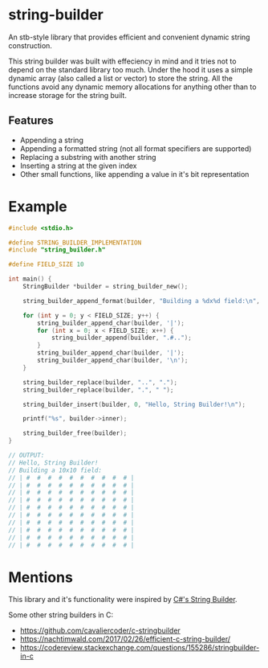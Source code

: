 # string-builder
An stb-style library that provides efficient and convenient dynamic string construction.

This string builder was built with effeciency in mind and it tries not to depend on the standard library too much.
Under the hood it uses a simple dynamic array (also called a list or vector) to store the string.
All the functions avoid any dynamic memory allocations for anything other than to increase storage for the string built.

## Features
- Appending a string
- Appending a formatted string (not all format specifiers are supported)
- Replacing a substring with another string
- Inserting a string at the given index
- Other small functions, like appending a value in it's bit representation

# Example
```c
#include <stdio.h>

#define STRING_BUILDER_IMPLEMENTATION
#include "string_builder.h"

#define FIELD_SIZE 10

int main() {
    StringBuilder *builder = string_builder_new();

    string_builder_append_format(builder, "Building a %dx%d field:\n", FIELD_SIZE, FIELD_SIZE);

    for (int y = 0; y < FIELD_SIZE; y++) {
        string_builder_append_char(builder, '|');
        for (int x = 0; x < FIELD_SIZE; x++) {
            string_builder_append(builder, ".#..");
        }
        string_builder_append_char(builder, '|');
        string_builder_append_char(builder, '\n');
    }

    string_builder_replace(builder, "..", ".");
    string_builder_replace(builder, ".", " ");

    string_builder_insert(builder, 0, "Hello, String Builder!\n");

    printf("%s", builder->inner);

    string_builder_free(builder);
}

// OUTPUT:
// Hello, String Builder!
// Building a 10x10 field:
// | #  #  #  #  #  #  #  #  #  # |
// | #  #  #  #  #  #  #  #  #  # |
// | #  #  #  #  #  #  #  #  #  # |
// | #  #  #  #  #  #  #  #  #  # |
// | #  #  #  #  #  #  #  #  #  # |
// | #  #  #  #  #  #  #  #  #  # |
// | #  #  #  #  #  #  #  #  #  # |
// | #  #  #  #  #  #  #  #  #  # |
// | #  #  #  #  #  #  #  #  #  # |
// | #  #  #  #  #  #  #  #  #  # |
```

# Mentions

This library and it's functionality were inspired by [C#'s String Builder](https://learn.microsoft.com/en-us/dotnet/api/system.text.stringbuilder).

Some other string builders in C: 
- https://github.com/cavaliercoder/c-stringbuilder
- https://nachtimwald.com/2017/02/26/efficient-c-string-builder/
- https://codereview.stackexchange.com/questions/155286/stringbuilder-in-c
